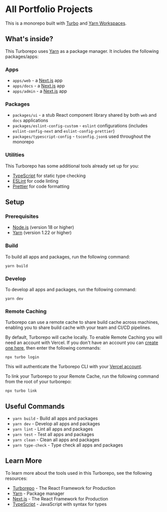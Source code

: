 # All Portfolio Projects

This is a monorepo built with [Turbo](https://turbo.build/repo) and [Yarn Workspaces](https://classic.yarnpkg.com/en/docs/workspaces/).

## What's inside?

This Turborepo uses [Yarn](https://classic.yarnpkg.com/lang/en/) as a package manager. It includes the following packages/apps:

### Apps

- `apps/web` - a [Next.js](https://nextjs.org) app
- `apps/docs` - a [Next.js](https://nextjs.org) app
- `apps/admin` - a [Next.js](https://nextjs.org) app

### Packages

- `packages/ui` - a stub React component library shared by both `web` and `docs` applications
- `packages/eslint-config-custom` - `eslint` configurations (includes `eslint-config-next` and `eslint-config-prettier`)
- `packages/typescript-config` - `tsconfig.json`s used throughout the monorepo

### Utilities

This Turborepo has some additional tools already set up for you:

- [TypeScript](https://www.typescriptlang.org/) for static type checking
- [ESLint](https://eslint.org/) for code linting
- [Prettier](https://prettier.io) for code formatting

## Setup

### Prerequisites

- [Node.js](https://nodejs.org/en/) (version 18 or higher)
- [Yarn](https://classic.yarnpkg.com/lang/en/) (version 1.22 or higher)

### Build

To build all apps and packages, run the following command:

```
yarn build
```

### Develop

To develop all apps and packages, run the following command:

```
yarn dev
```

### Remote Caching

Turborepo can use a remote cache to share build cache across machines, enabling you to share build cache with your team and CI/CD pipelines.

By default, Turborepo will cache locally. To enable Remote Caching you will need an account with Vercel. If you don't have an account you can [create one here](https://vercel.com/signup), then enter the following commands:

```
npx turbo login
```

This will authenticate the Turborepo CLI with your [Vercel account](https://vercel.com/docs/concepts/monorepos/turborepo).

To link your Turborepo to your Remote Cache, run the following command from the root of your turborepo:

```
npx turbo link
```

## Useful Commands

- `yarn build` - Build all apps and packages
- `yarn dev` - Develop all apps and packages
- `yarn lint` - Lint all apps and packages
- `yarn test` - Test all apps and packages
- `yarn clean` - Clean all apps and packages
- `yarn type-check` - Type check all apps and packages

## Learn More

To learn more about the tools used in this Turborepo, see the following resources:

- [Turborepo](https://turbo.build/repo) - The React Framework for Production
- [Yarn](https://classic.yarnpkg.com/lang/en/) - Package manager
- [Next.js](https://nextjs.org) - The React Framework for Production
- [TypeScript](https://www.typescriptlang.org/) - JavaScript with syntax for types 